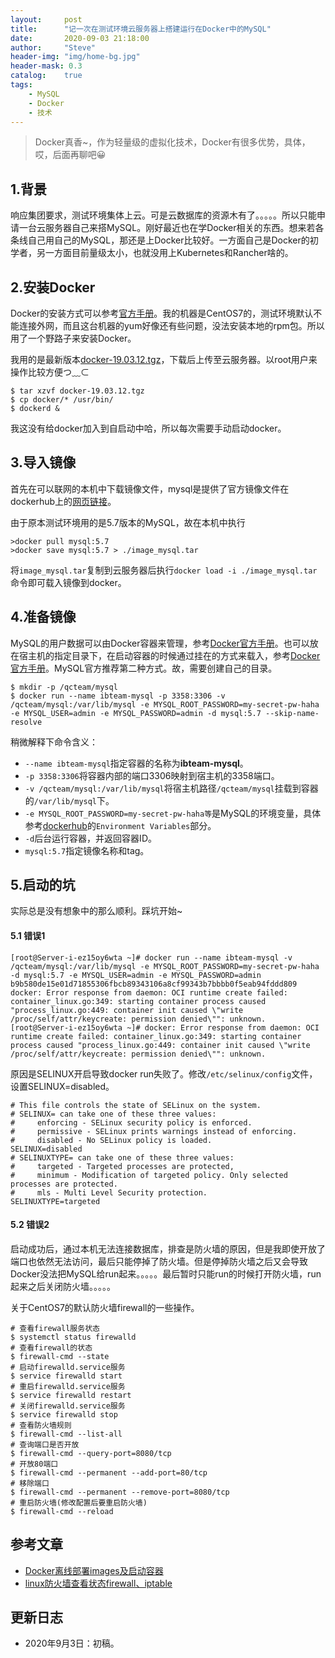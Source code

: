 ```yaml
---
layout:     post
title:      "记一次在测试环境云服务器上搭建运行在Docker中的MySQL"
date:       2020-09-03 21:18:00
author:     "Steve"
header-img: "img/home-bg.jpg"
header-mask: 0.3
catalog:    true
tags:
    - MySQL
    - Docker
    - 技术
---
```



> Docker真香~，作为轻量级的虚拟化技术，Docker有很多优势，具体，哎，后面再聊吧😀

## 1.背景

响应集团要求，测试环境集体上云。可是云数据库的资源木有了。。。。。所以只能申请一台云服务器自己来搭MySQL。刚好最近也在学Docker相关的东西。想来若各条线自己用自己的MySQL，那还是上Docker比较好。一方面自己是Docker的初学者，另一方面目前量级太小，也就没用上Kubernetes和Rancher啥的。

## 2.安装Docker

Docker的安装方式可以参考[官方手册](https://docs.docker.com/engine/install/)。我的机器是CentOS7的，测试环境默认不能连接外网，而且这台机器的yum好像还有些问题，没法安装本地的rpm包。所以用了一个野路子来安装Docker。

我用的是最新版本[docker-19.03.12.tgz](https://download.docker.com/linux/static/stable/x86_64/docker-19.03.12.tgz)，下载后上传至云服务器。以root用户来操作比较方便つ﹏⊂

```shell
$ tar xzvf docker-19.03.12.tgz
$ cp docker/* /usr/bin/
$ dockerd &
```

我这没有给docker加入到自启动中哈，所以每次需要手动启动docker。

## 3.导入镜像

首先在可以联网的本机中下载镜像文件，mysql是提供了官方镜像文件在dockerhub上的[网页链接](https://hub.docker.com/_/mysql)。

由于原本测试环境用的是5.7版本的MySQL，故在本机中执行

```shell
>docker pull mysql:5.7
>docker save mysql:5.7 > ./image_mysql.tar
```

将`image_mysql.tar`复制到云服务器后执行`docker load -i ./image_mysql.tar`命令即可载入镜像到docker。

## 4.准备镜像

MySQL的用户数据可以由Docker容器来管理，参考[Docker官方手册](https://docs.docker.com/engine/tutorials/dockervolumes/#adding-a-data-volume)。也可以放在宿主机的指定目录下，在启动容器的时候通过挂在的方式来载入，参考[Docker官方手册](https://docs.docker.com/engine/tutorials/dockervolumes/#mount-a-host-directory-as-a-data-volume)。MySQL官方推荐第二种方式。故，需要创建自己的目录。

```shell
$ mkdir -p /qcteam/mysql
$ docker run --name ibteam-mysql -p 3358:3306 -v /qcteam/mysql:/var/lib/mysql -e MYSQL_ROOT_PASSWORD=my-secret-pw-haha -e MYSQL_USER=admin -e MYSQL_PASSWORD=admin -d mysql:5.7 --skip-name-resolve
```

稍微解释下命令含义：
- `--name ibteam-mysql`指定容器的名称为**ibteam-mysql**。
- `-p 3358:3306`将容器内部的端口3306映射到宿主机的3358端口。
- `-v /qcteam/mysql:/var/lib/mysql`将宿主机路径`/qcteam/mysql`挂载到容器的`/var/lib/mysql`下。
- `-e MYSQL_ROOT_PASSWORD=my-secret-pw-haha等`是MySQL的环境变量，具体参考[dockerhub](https://hub.docker.com/_/mysql)的`Environment Variables`部分。
- `-d`后台运行容器，并返回容器ID。
- `mysql:5.7`指定镜像名称和tag。

## 5.启动的坑

实际总是没有想象中的那么顺利。踩坑开始~

#### 5.1 错误1

```
[root@Server-i-ez15oy6wta ~]# docker run --name ibteam-mysql -v /qcteam/mysql:/var/lib/mysql -e MYSQL_ROOT_PASSWORD=my-secret-pw-haha -d mysql:5.7 -e MYSQL_USER=admin -e MYSQL_PASSWORD=admin
b9b580de15e01d71855306fbcb89343106a8cf99343b7bbbb0f5eab94fddd809
docker: Error response from daemon: OCI runtime create failed: container_linux.go:349: starting container process caused "process_linux.go:449: container init caused \"write /proc/self/attr/keycreate: permission denied\"": unknown.
[root@Server-i-ez15oy6wta ~]# docker: Error response from daemon: OCI runtime create failed: container_linux.go:349: starting container process caused "process_linux.go:449: container init caused \"write /proc/self/attr/keycreate: permission denied\"": unknown.
```

原因是SELINUX开启导致docker run失败了。修改`/etc/selinux/config`文件，设置SELINUX=disabled。

```
# This file controls the state of SELinux on the system.
# SELINUX= can take one of these three values:
#     enforcing - SELinux security policy is enforced.
#     permissive - SELinux prints warnings instead of enforcing.
#     disabled - No SELinux policy is loaded.
SELINUX=disabled
# SELINUXTYPE= can take one of these three values:
#     targeted - Targeted processes are protected,
#     minimum - Modification of targeted policy. Only selected processes are protected.
#     mls - Multi Level Security protection.
SELINUXTYPE=targeted
```

#### 5.2 错误2

启动成功后，通过本机无法连接数据库，排查是防火墙的原因，但是我即使开放了端口也依然无法访问，最后只能停掉了防火墙。但是停掉防火墙之后又会导致Docker没法把MySQL给run起来。。。。。最后暂时只能run的时候打开防火墙，run起来之后关闭防火墙。。。。。

关于CentOS7的默认防火墙firewall的一些操作。
```shell
# 查看firewall服务状态
$ systemctl status firewalld
# 查看firewall的状态
$ firewall-cmd --state
# 启动firewalld.service服务
$ service firewalld start
# 重启firewalld.service服务
$ service firewalld restart
# 关闭firewalld.service服务
$ service firewalld stop
# 查看防火墙规则
$ firewall-cmd --list-all
# 查询端口是否开放
$ firewall-cmd --query-port=8080/tcp
# 开放80端口
$ firewall-cmd --permanent --add-port=80/tcp
# 移除端口
$ firewall-cmd --permanent --remove-port=8080/tcp
# 重启防火墙(修改配置后要重启防火墙)
$ firewall-cmd --reload
```

## 参考文章

- [Docker离线部署images及启动容器](https://blog.csdn.net/little_pig_lxl/article/details/89499406)
- [linux防火墙查看状态firewall、iptable](https://www.cnblogs.com/zxg-blog/p/9835263.html)

## 更新日志
- 2020年9月3日：初稿。